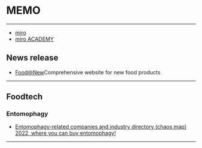 # __MEMO__  
_ _ _  
* [miro](https://miro.com/ja/index/)
* [miro ACADEMY](https://academy.miro.com/)

## __News release__  
* [Food@New](http://foodsnews.com/)Comprehensive website for new food products
_ _ _  
## __Foodtech__  
### __Entomophagy__
* [Entomophagy-related companies and industry directory (chaos map) 2022, where you can buy entomophagy!](https://semitama.jp/column/3287/)  
_ _ _  
